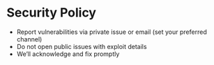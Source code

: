 # Security Policy

- Report vulnerabilities via private issue or email (set your preferred channel)
- Do not open public issues with exploit details
- We’ll acknowledge and fix promptly
